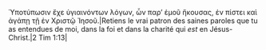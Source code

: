 Ὑποτύπωσιν ἔχε ὑγιαινόντων λόγων, ὧν παρʼ ἐμοῦ ἤκουσας, ἐν πίστει καὶ ἀγάπῃ τῇ ἐν Χριστῷ Ἰησοῦ.|Retiens le vrai patron des saines paroles que tu as entendues de moi, dans la foi et dans la charité qui _est_ en Jésus-Christ.|2 Tim 1:13|

